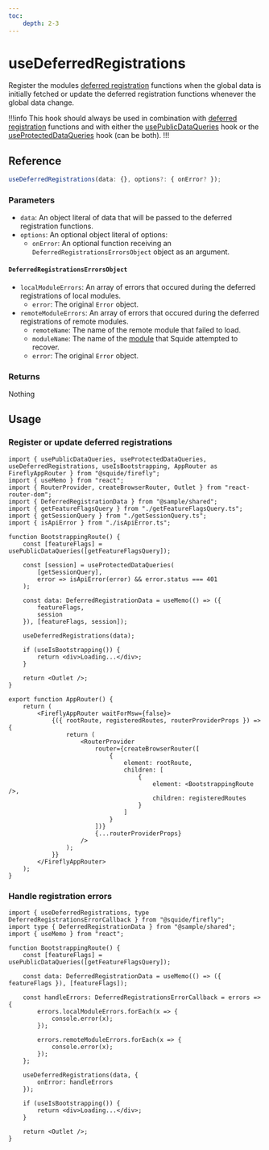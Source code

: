 ```yaml
---
toc:
    depth: 2-3
---
```


# useDeferredRegistrations

Register the modules [deferred registration](./registerLocalModules.md#defer-the-registration-of-navigation-items) functions when the global data is initially fetched or update the deferred registration functions whenever the global data change.

!!!info
This hook should always be used in combination with [deferred registration](./registerLocalModules.md#defer-the-registration-of-navigation-items) functions and with either the [usePublicDataQueries](../tanstack-query/usePublicDataQueries.md) hook or the [useProtectedDataQueries](../tanstack-query/useProtectedDataQueries.md) hook (can be both).
!!!

## Reference

```ts
useDeferredRegistrations(data: {}, options?: { onError? });
```

### Parameters

- `data`: An object literal of data that will be passed to the deferred registration functions.
- `options`: An optional object literal of options:
    - `onError`: An optional function receiving an `DeferredRegistrationsErrorsObject` object as an argument.

#### `DeferredRegistrationsErrorsObject`

- `localModuleErrors`: An array of errors that occured during the deferred registrations of local modules.
    - `error`: The original `Error` object.
- `remoteModuleErrors`: An array of errors that occured during the deferred registrations of remote modules.
    - `remoteName`: The name of the remote module that failed to load.
    - `moduleName`: The name of the [module](./registerRemoteModules.md#name) that Squide attempted to recover.
    - `error`: The original `Error` object.

### Returns

Nothing

## Usage

### Register or update deferred registrations

```tsx !#17-22 host/src/AppRouter.tsx
import { usePublicDataQueries, useProtectedDataQueries, useDeferredRegistrations, useIsBootstrapping, AppRouter as FireflyAppRouter } from "@squide/firefly";
import { useMemo } from "react";
import { RouterProvider, createBrowserRouter, Outlet } from "react-router-dom";
import { DeferredRegistrationData } from "@sample/shared";
import { getFeatureFlagsQuery } from "./getFeatureFlagsQuery.ts";
import { getSessionQuery } from "./getSessionQuery.ts";
import { isApiError } from "./isApiError.ts";

function BootstrappingRoute() {
    const [featureFlags] = usePublicDataQueries([getFeatureFlagsQuery]);

    const [session] = useProtectedDataQueries(
        [getSessionQuery],
        error => isApiError(error) && error.status === 401
    );

    const data: DeferredRegistrationData = useMemo(() => ({
        featureFlags,
        session
    }), [featureFlags, session]);

    useDeferredRegistrations(data);

    if (useIsBootstrapping()) {
        return <div>Loading...</div>;
    }

    return <Outlet />;
}

export function AppRouter() {
    return (
        <FireflyAppRouter waitForMsw={false}>
            {({ rootRoute, registeredRoutes, routerProviderProps }) => {
                return (
                    <RouterProvider
                        router={createBrowserRouter([
                            {
                                element: rootRoute,
                                children: [
                                    {
                                        element: <BootstrappingRoute />,
                                        children: registeredRoutes
                                    }
                                ]
                            }
                        ])}
                        {...routerProviderProps}
                    />
                );
            }}
        </FireflyAppRouter>
    );
}
```

### Handle registration errors

```tsx !#10-18,21 host/src/AppRouter.tsx
import { useDeferredRegistrations, type DeferredRegistrationsErrorCallback } from "@squide/firefly";
import type { DeferredRegistrationData } from "@sample/shared";
import { useMemo } from "react";

function BootstrappingRoute() {
    const [featureFlags] = usePublicDataQueries([getFeatureFlagsQuery]);

    const data: DeferredRegistrationData = useMemo(() => ({ featureFlags }), [featureFlags]);

    const handleErrors: DeferredRegistrationsErrorCallback = errors => {
        errors.localModuleErrors.forEach(x => {
            console.error(x);
        });

        errors.remoteModuleErrors.forEach(x => {
            console.error(x);
        });
    };

    useDeferredRegistrations(data, {
        onError: handleErrors
    });

    if (useIsBootstrapping()) {
        return <div>Loading...</div>;
    }

    return <Outlet />;
}
```
